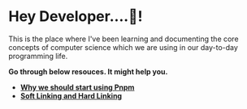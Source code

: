 # **Hey Developer....👋!** 

This is the place where I've been learning and documenting the core concepts of computer science which we are using in our day-to-day programming life.

**Go through below resouces. It might help you.**

* [**Why we should start using Pnpm**](URL) 
* [**Soft Linking and Hard Linking**](URL)